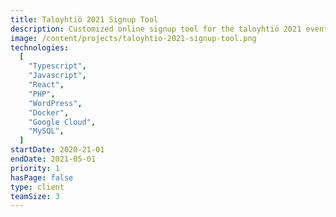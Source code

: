 ```yaml
---
title: Taloyhtiö 2021 Signup Tool
description: Customized online signup tool for the taloyhtiö 2021 event, created as a React-based WordPress plugin
image: /content/projects/taloyhtio-2021-signup-tool.png
technologies:
  [
    "Typescript",
    "Javascript",
    "React",
    "PHP",
    "WordPress",
    "Docker",
    "Google Cloud",
    "MySQL",
  ]
startDate: 2020-21-01
endDate: 2021-05-01
priority: 1
hasPage: false
type: client
teamSize: 3
---
```


